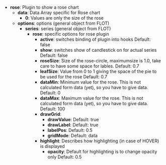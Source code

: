 * <strong>rose</strong>: Plugin to show a rose chart
	* <strong>data</strong>: Data Array specific for Rose chart 		
		* <strong>0</strong>: Values are only the size of the rose
	* <strong>options</strong>:  options (general object from FLOT)
		* <strong>series</strong>: series (general object from FLOT)
			* <strong>rose</strong>: specific options for rose plugin
				* <strong>active</strong>: switches binding of plugin into hooks
					Default: false
				* <strong>show</strong>: switches show of candlestick on for actual series
					Default: false
				* <strong>roseSize</strong>: Size of the rose-circle, maximumsize is 1.0, take care to have some space for lables.
					Default: 0.7
				* <strong>leafSize</strong>: Value from 0 to 1 giving the space of the pie to be used for the rose
					Default: 0.7
				* <strong>dataMin</strong>: Minimum value for the rose. This is not calculated form data (yet), so you have to give data.
					Default: 0
				* <strong>dataMax</strong>: Maximum value for the rose. This is not calculated form data (yet), so you have to give data.
					Default: 100
				* <strong>drawGrid</strong>: 
					* <strong>drawValue</strong>: 
						Default: true
					* <strong>drawLabel</strong>: 
						Default: true
					* <strong>labelPos</strong>: 
						Default: 0.5
					* <strong>gridMode</strong>: 
						Default: data
				* <strong>highlight</strong>: Describes how highlighting (in case of HOVER) is displayed
					* <strong>opacity</strong>: Default for highlighting is to change opacity only
						Default: 0.5
